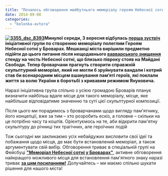 ```yaml
---
title: "Почалось обговорення майбутнього меморіалу героям Небесної сотні"
date: 2014-09-08
categories: 
  - "kolonka-avtora"
---
```


**[![3355_dsc_8393](https://mpz.brovary.org/wp-content/uploads/2014/09/3355_dsc_8393.jpg)](https://mpz.brovary.org/wp-content/uploads/2014/09/3355_dsc_8393.jpg)Минулої середи, 3 вересня відбулась [перша зустріч](https://mpz.brovary.org/brovarchani-mayut-vidnoviti-memorial-nebesniy-sotni/) ініціативної групи по створенню меморіалу полеглим Героям Небесної сотні у Броварах. Мешканці міста вирішили предметно підійти до цього питання після нещодавнього [варварського знищення](https://mpz.brovary.org/chorna-nedilya-spaplyuzhena-pam-yat-geroyiv-maydanu-onovlennya-pam-yatniku-berkutu-ta-vidnovlennya-mazhorskogo-pritonu/) стенду на честь Небесної сотні, що близько півроку стояв на Майдані Свободи. Тепер броварчани прагнуть створити справжній скульптурний меморіал, який не могли б зруйнувати вандали і котрий став би всенародним місцем вшанування пам’яті героїв, які поклали життя за волю України в боротьбі з кривавим режимом Януковича.**

Наразі ініціативна група спільно з усією громадою Броварів планує визначити найбільш вдале місце для такого меморіалу, місце, яке найбільше відповідатиме значенню та суті цієї скульптурної композиції.

Після цього ми порадимось з броварчанами щодо вигляду пам'ятнику, його концепції, вже за тим – хто розробить ескіз, а головне – скільки на це потрібно часу та коштів. Орієнтуємось на те, аби відкрити пам'ятну скульптуру до річниці тих трагічних, але героїчних подій

Тож сьогодні ми закликаємо усіх небайдужих висловити свої ідеї та побажання щодо місця, де має бути встановлений меморіал, а також аргументувати свій вибір. Обговорення триває в спеціальній групі на Фейсбуці [**"Меморіал Небесної сотні у Броварах"**](https://www.facebook.com/groups/1484669978458482/), активне обговорення найкращого можливого місця для встановлення пам'ятного знаку наразі триває [**за цим посиланням!**](https://www.facebook.com/photo.php?fbid=848367688520176&set=gm.1484674148458065&type=1&permPage=1) Долучайтесь – ми маємо спільно шукати рішення для нашого міста!
